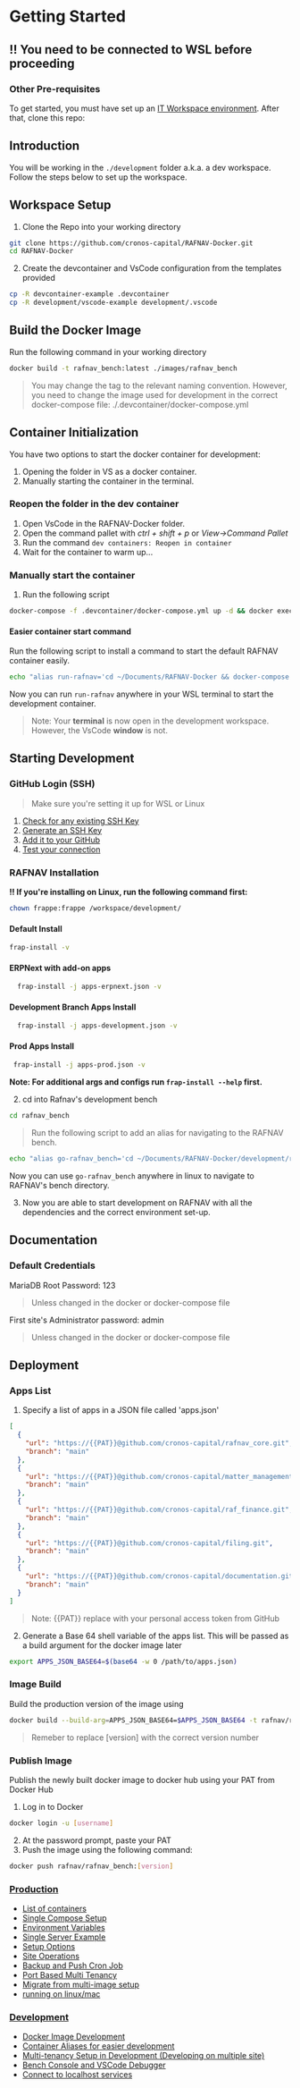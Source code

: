 # Getting Started

## !! You need to be connected to WSL before proceeding

### Other Pre-requisites

To get started, you must have set up an [IT Workspace environment](https://steed-finance.atlassian.net/wiki/x/CQCQBg).
After that, clone this repo:

## Introduction

You will be working in the ```./development``` folder a.k.a. a dev workspace. Follow the steps below to set up the workspace.

## Workspace Setup

1. Clone the Repo into your working directory

```sh
git clone https://github.com/cronos-capital/RAFNAV-Docker.git
cd RAFNAV-Docker
```

2. Create the devcontainer and VsCode configuration from the templates provided

```sh
cp -R devcontainer-example .devcontainer
cp -R development/vscode-example development/.vscode
```

## Build the Docker Image

Run the following command in your working directory

```sh
docker build -t rafnav_bench:latest ./images/rafnav_bench
```

> You may change the tag to the relevant naming convention. However, you need to change the image used for development in the correct docker-compose file: ./.devcontainer/docker-compose.yml

## Container Initialization

You have two options to start the docker container for development:

1. Opening the folder in VS as a docker container.
2. Manually starting the container in the terminal.

### Reopen the folder in the dev container

1. Open VsCode in the RAFNAV-Docker folder.
2. Open the command pallet with *ctrl + shift + p*  or  *View->Command Pallet*
3. Run the command ```dev containers: Reopen in container```
4. Wait for the container to warm up...

### Manually start the container

1. Run the following script

```sh
docker-compose -f .devcontainer/docker-compose.yml up -d && docker exec -e \"TERM=xterm-256color\" -w /workspace/development -it devcontainer-frappe-1 bash

```
#### Easier container start command

Run the following script to install a command to start the default RAFNAV container easily.

```sh
echo "alias run-rafnav='cd ~/Documents/RAFNAV-Docker && docker-compose -f .devcontainer/docker-compose.yml up -d && docker exec -e \"TERM=xterm-256color\" -w /workspace/development -it devcontainer-frappe-1 bash'" >> ~/.bash_aliases
```

Now you can run ```run-rafnav``` anywhere in your WSL terminal to start the development container.

> Note: Your **terminal** is now open in the development workspace. However, the VsCode **window** is not.

## Starting Development

### GitHub Login (SSH)

> Make sure you're setting it up for WSL or Linux

1. [Check for any existing SSH Key](https://docs.github.com/en/authentication/connecting-to-github-with-ssh/checking-for-existing-ssh-keys)
2. [Generate an SSH Key](https://docs.github.com/en/authentication/connecting-to-github-with-ssh/generating-a-new-ssh-key-and-adding-it-to-the-ssh-agent)
3. [Add it to your GitHub](https://docs.github.com/en/authentication/connecting-to-github-with-ssh/adding-a-new-ssh-key-to-your-github-account)
4. [Test your connection](https://docs.github.com/en/authentication/connecting-to-github-with-ssh/testing-your-ssh-connection)

### RAFNAV Installation

**‼️ If you're installing on Linux, run the following command first:**
```sh
chown frappe:frappe /workspace/development/
```

#### Default Install

  ```sh
  frap-install -v
  ```

#### ERPNext with add-on apps

```sh
  frap-install -j apps-erpnext.json -v
```

#### Development Branch Apps Install

```sh
  frap-install -j apps-development.json -v
```

#### Prod Apps Install

 ```sh
  frap-install -j apps-prod.json -v
  ```


**Note: For additional args and configs run ```frap-install --help``` first.**

2. cd into Rafnav's development bench

```sh
cd rafnav_bench
```
> Run the following script to add an alias for navigating to the RAFNAV bench.

```sh
echo "alias go-rafnav_bench='cd ~/Documents/RAFNAV-Docker/development/rafnav_bench'" >> ~/.bash_aliases
```

Now you can use ```go-rafnav_bench``` anywhere in linux to navigate to RAFNAV's bench directory.

3. Now you are able to start development on RAFNAV with all the dependencies and the correct environment set-up.

## Documentation

### Default Credentials
MariaDB Root Password: 123
> Unless changed in the docker or docker-compose file

First site's Administrator password: admin

> Unless changed in the docker or docker-compose file

## Deployment
### Apps List
1. Specify a list of apps in a JSON file called 'apps.json'
```json
[
  {
    "url": "https://{{PAT}}@github.com/cronos-capital/rafnav_core.git",
    "branch": "main"
  },
  {
    "url": "https://{{PAT}}@github.com/cronos-capital/matter_management.git",
    "branch": "main"
  },
  {
    "url": "https://{{PAT}}@github.com/cronos-capital/raf_finance.git",
    "branch": "main"
  },
  {
    "url": "https://{{PAT}}@github.com/cronos-capital/filing.git",
    "branch": "main"
  },
  {
    "url": "https://{{PAT}}@github.com/cronos-capital/documentation.git",
    "branch": "main"
  }
]
```
>Note: {{PAT}} replace with your personal access token from GitHub

2. Generate a Base 64 shell variable of the apps list. This will be passed as a build argument for the docker image later
```sh
export APPS_JSON_BASE64=$(base64 -w 0 /path/to/apps.json)
```

### Image Build
Build the production version of the image using
```sh 
docker build --build-arg=APPS_JSON_BASE64=$APPS_JSON_BASE64 -t rafnav/rafnav_bench:[version] --file=images/production/Containerfile .
```
> Remeber to replace [version] with the correct version number

### Publish Image
Publish the newly built docker image to docker hub using your PAT from Docker Hub
1. Log in to Docker
```sh
docker login -u [username]
```
2. At the password prompt, paste your PAT
3. Push the image using the following command:
```sh
docker push rafnav/rafnav_bench:[version]
```

### [Production](#production)

- [List of containers](docs/list-of-containers.md)
- [Single Compose Setup](docs/single-compose-setup.md)
- [Environment Variables](docs/environment-variables.md)
- [Single Server Example](docs/single-server-example.md)
- [Setup Options](docs/setup-options.md)
- [Site Operations](docs/site-operations.md)
- [Backup and Push Cron Job](docs/backup-and-push-cronjob.md)
- [Port Based Multi Tenancy](docs/port-based-multi-tenancy.md)
- [Migrate from multi-image setup](docs/migrate-from-multi-image-setup.md)
- [running on linux/mac](docs/setup_for_linux_mac.md)

### [Development](#development)

- [Docker Image Development](docs/Docker-Image-Development.md)
- [Container Aliases for easier development](docs/container-aliases.md)
- [Multi-tenancy Setup in Development (Developing on multiple site)](docs/multi-tenancy.md)
- [Bench Console and VSCode Debugger](docs/bench-console-and-vscode-debugger.md)
- [Connect to localhost services](docs/connect-to-localhost-services-from-containers-for-local-app-development.md)
